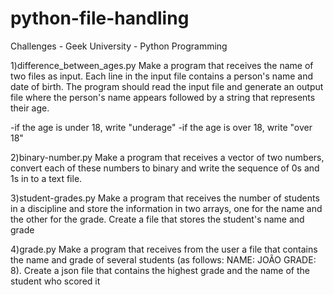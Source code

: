 # python-file-handling

Challenges - Geek University - Python Programming

1)difference_between_ages.py
Make a program that receives the name of two files as input. Each line in the input file contains a person's name and date of birth. The program should read the input file and generate an output file where the person's name appears followed by a string that represents their age.

-if the age is under 18, write "underage"
-if the age is over 18, write "over 18"

2)binary-number.py 
Make a program that receives a vector of two numbers, convert each of these numbers to binary and write the sequence of 0s and 1s in to a text file.

3)student-grades.py
Make a program that receives the number of students in a discipline and store the information in two arrays, one for the name and the other for the grade. Create a file that stores the student's name and grade

4)grade.py
Make a program that receives from the user a file that contains the name and grade of several students (as follows: NAME: JOÃO GRADE: 8). Create a json file that contains the highest grade and the name of the student who scored it
